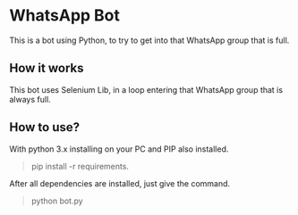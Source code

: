 # WhatsApp Bot

This is a bot using Python, to try to get into that WhatsApp group that is full.

## How it works
This bot uses Selenium Lib, in a loop entering that WhatsApp group that is always full.

## How to use?
With python 3.x installing on your PC and PIP also installed.

> pip install -r requirements.

After all dependencies are installed, just give the command.

> python bot.py
